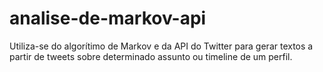 # analise-de-markov-api
Utiliza-se do algorítimo de Markov e da API do Twitter para gerar textos a partir de tweets sobre determinado assunto ou timeline de um perfil.
